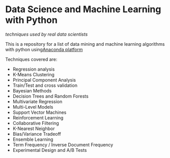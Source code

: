 # Data Science and Machine Learning with Python
<em>techniques used by real data scientists</em>

<p>This is a repository for a list of data mining and machine learning algorithms with python using<a href="https://www.continuum.io/why-anaconda">Anaconda platform</a></p>

<p>Techniques covered are:</p>
<ul>
  <li>Regression analysis</li>
  <li>K-Means Clustering</li>
  <li>Principal Component Analysis</li>
  <li>Train/Test and cross validation</li>
  <li>Bayesian Methods</li>
  <li>Decision Trees and Random Forests</li>
  <li>Multivariate Regression</li>
  <li>Multi-Level Models</li>
  <li>Support Vector Machines</li>
  <li>Reinforcement Learning</li>
  <li>Collaborative Filtering</li>
  <li>K-Nearest Neighbor</li>
  <li>Bias/Variance Tradeoff</li>
  <li>Ensemble Learning</li>
  <li>Term Frequency / Inverse Document Frequency</li>
  <li>Experimental Design and A/B Tests</li>
</ul>
